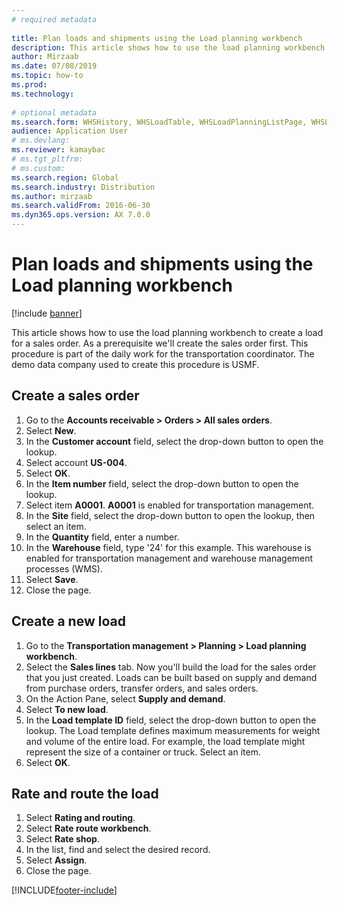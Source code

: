 ```yaml
--- 
# required metadata 
 
title: Plan loads and shipments using the Load planning workbench
description: This article shows how to use the load planning workbench to create a load for a sales order. 
author: Mirzaab
ms.date: 07/08/2019
ms.topic: how-to 
ms.prod:  
ms.technology:  
 
# optional metadata 
ms.search.form: WHSHistory, WHSLoadTable, WHSLoadPlanningListPage, WHSLoadPlanningWorkbench
audience: Application User 
# ms.devlang:  
ms.reviewer: kamaybac
# ms.tgt_pltfrm:  
# ms.custom:  
ms.search.region: Global
ms.search.industry: Distribution
ms.author: mirzaab
ms.search.validFrom: 2016-06-30 
ms.dyn365.ops.version: AX 7.0.0 
---
```

# Plan loads and shipments using the Load planning workbench

[!include [banner](../../includes/banner.md)]

This article shows how to use the load planning workbench to create a load for a sales order. As a prerequisite we'll create the sales order first. This procedure is part of the daily work for the transportation coordinator. The demo data company used to create this procedure is USMF.


## Create a sales order
1. Go to the **Accounts receivable > Orders > All sales orders**.
2. Select **New**.
3. In the **Customer account** field, select the drop-down button to open the lookup.
4. Select account **US-004**.
5. Select **OK**.
6. In the **Item number** field, select the drop-down button to open the lookup.
7. Select item **A0001**. **A0001** is enabled for transportation management.  
8. In the **Site** field, select the drop-down button to open the lookup, then select an item.
9. In the **Quantity** field, enter a number.
10. In the **Warehouse** field, type '24' for this example. This warehouse is enabled for transportation management and warehouse management processes (WMS).  
11. Select **Save**.
12. Close the page.

## Create a new load
1. Go to the **Transportation management > Planning > Load planning workbench**.
2. Select the **Sales lines** tab. Now you'll build the load for the sales order that you just created. Loads can be built based on supply and demand from purchase orders, transfer orders, and sales orders.  
3. On the Action Pane, select **Supply and demand**.
4. Select **To new load**.
5. In the **Load template ID** field, select the drop-down button to open the lookup. The Load template defines maximum measurements for weight and volume of the entire load. For example, the load template might represent the size of a container or truck. Select an item.
6. Select **OK**.

## Rate and route the load
1. Select **Rating and routing**.
2. Select **Rate route workbench**.
3. Select **Rate shop**.
4. In the list, find and select the desired record.
5. Select **Assign**.
6. Close the page.



[!INCLUDE[footer-include](../../../includes/footer-banner.md)]